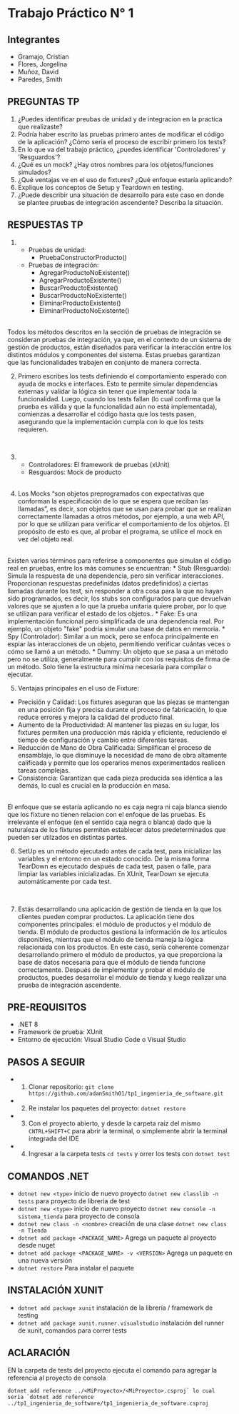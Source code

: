 # Trabajo Práctico N° 1

## Integrantes
- Gramajo, Cristian
- Flores, Jorgelina
- Muñoz, David
- Paredes, Smith
 
## PREGUNTAS TP
1. ¿Puedes identificar preubas de unidad y de integracion en la practica que realizaste?
2. Podría haber escrito las pruebas primero antes de modificar el código de la aplicación?
¿Cómo sería el proceso de escribir primero los tests?
3. En lo que va del trabajo práctico, ¿puedes identificar 'Controladores' y 'Resguardos'?
4. ¿Qué es un mock? ¿Hay otros nombres para los objetos/funciones simulados? 
5. ¿Qué ventajas ve en el uso de fixtures? ¿Qué enfoque estaría aplicando?
6. Explique los conceptos de Setup y Teardown en testing.
7. ¿Puede describir una situación de desarrollo para este caso en donde se plantee pruebas de
integración ascendente? Describa la situación.


## RESPUESTAS TP
1. 
    - Pruebas de unidad:
        - PruebaConstructorProducto()
    - Pruebas de integración:
        - AgregarProductoNoExistente()
        - AgregarProductoExistente()
        - BuscarProductoExistente()
        - BuscarProductoNoExistente()
        - EliminarProductoExistente()
        - EliminarProductoNoExistente()
        
        

<br>
    Todos los métodos descritos en la sección de pruebas de integración se consideran pruebas de integración, ya que, en el contexto de un sistema de gestión de productos, están diseñados para verificar la interacción entre los distintos módulos y componentes del sistema. Estas pruebas garantizan que las funcionalidades trabajen en conjunto de manera correcta.
<br>

2. Primero escribes los tests definiendo el comportamiento esperado con ayuda de mocks e interfaces. Esto te permite simular dependencias externas y validar la lógica sin tener que implementar toda la funcionalidad. Luego, cuando los tests fallan (lo cual confirma que la prueba es válida y que la funcionalidad aún no está implementada), comienzas a desarrollar el código hasta que los tests pasen, asegurando que la implementación cumpla con lo que los tests requieren.

<br>

3. - Controladores: El framework de pruebas (xUnit)
    - Resguardos: Mock de producto 
    
    <br>
4. Los Mocks “son objetos preprogramados con expectativas que conforman la especificación de lo que se espera que reciban las llamadas”, es decir, son objetos que se usan para probar que se realizan correctamente llamadas a otros métodos, por ejemplo, a una web API, por lo que se utilizan para verificar el comportamiento de los objetos. El propósito de esto es que, al probar el programa, se utilice el mock en vez del objeto real.
<br>
Existen varios términos para referirse a componentes que simulan el código real en pruebas, entre los más comunes se encuentran:
* Stub (Resguardo): Simula la respuesta de una dependencia, pero sin verificar interacciones.
Proporcionan respuestas predefinidas (datos predefinidos) a ciertas llamadas durante los test, sin responder a otra cosa para la que no hayan sido programados, es decir, los stubs son configurados para que devuelvan valores que se ajusten a lo que la prueba unitaria quiere probar, por lo que se utilizan para verificar el estado de los objetos..
* Fake: Es una implementación funcional pero simplificada de una dependencia real. Por ejemplo, un objeto "fake" podría simular una base de datos en memoria.
* Spy (Controlador): Similar a un mock, pero se enfoca principalmente en espiar las interacciones de un objeto, permitiendo verificar cuántas veces o cómo se llamó a un método.
* Dummy: Un objeto que se pasa a un método pero no se utiliza, generalmente para cumplir con los requisitos de firma de un método. Solo tiene la estructura mínima necesaria para compilar o ejecutar.

<br>

 5.  Ventajas principales en el uso de Fixture:
 * Precisión y Calidad: Los fixtures aseguran que las piezas se mantengan en una posición fija y precisa durante el proceso de fabricación, lo que reduce errores y mejora la calidad del producto final.
 * Aumento de la Productividad: Al mantener las piezas en su lugar, los fixtures permiten una producción más rápida y eficiente, reduciendo el tiempo de configuración y cambio entre diferentes tareas.
 * Reducción de Mano de Obra Calificada: Simplifican el proceso de ensamblaje, lo que disminuye la necesidad de mano de obra altamente calificada y permite que los operarios menos experimentados realicen tareas complejas.
 * Consistencia: Garantizan que cada pieza producida sea idéntica a las demás, lo cual es crucial en la producción en masa.

 <br>
 El enfoque que se estaría aplicando no es caja negra ni caja blanca siendo que los fixture no tienen relacion con el enfoque de las pruebas. Es irrelevante el enfoque (en el sentido caja negra o blanca) 
 dado que la naturaleza de los fixtures permiten establecer datos predeterminados que pueden ser utilzados en distintas partes.
 
 <br>

 6. SetUp es un método ejecutado antes de cada test, para inicializar las variables y el entorno en un estado conocido. De la misma forma TearDown es ejecutado después de cada test, pasen o falle, para limpiar las variables inicializadas.
 En XUnit, TearDown se ejecuta automáticamente por cada test.
 
 <br>
 
 7. Estás desarrollando una aplicación de gestión de tienda en la que los clientes pueden comprar productos. La aplicación tiene dos componentes principales: el módulo de productos y el módulo de tienda. El módulo de productos gestiona la información de los artículos disponibles, mientras que el módulo de tienda maneja la lógica relacionada con los productos. 
 En este caso, sería coherente comenzar desarrollando primero el módulo de productos, ya que proporciona la base de datos necesaria para que el módulo de tienda funcione correctamente. Después de implementar y probar el módulo de productos, puedes desarrollar el módulo de tienda y luego realizar una prueba de integración ascendente. 


## PRE-REQUISITOS
- .NET 8
- Framework de prueba: XUnit
- Entorno de ejecución: Visual Studio Code o Visual Studio

## PASOS A SEGUIR
- 1. Clonar repositorio: `git clone https://github.com/adanSmith01/tp1_ingenieria_de_software.git`
- 2. Re instalar los paquetes del proyecto: `dotnet restore` 
- 3. Con el proyecto abierto, y desde la carpeta raíz del mismo `CNTRL+SHIFT+C` para abrir la terminal, o simplemente abrir la terminal integrada del IDE
- 4. Ingresar a la carpeta tests `cd tests` y orrer los tests con `dotnet test`


## COMANDOS .NET
- `dotnet new <type>` inicio de nuevo proyecto `dotnet new classlib -n tests` para proyecto de libreria de test
- `dotnet new <type>` inicio de nuevo proyecto `dotnet new console -n sistema_tienda` para proyecto de consola
- `dotnet new class -n <nombre>` creación de una clase `dotnet new class -n Tienda`
- `dotnet add package <PACKAGE_NAME>` Agrega un paquete al proyecto desde nuget
- `dotnet add package <PACKAGE_NAME> -v <VERSION>` Agrega un paquete en una nueva versión
- `dotnet restore` Para instalar el paquete

## INSTALACIÓN XUNIT
- `dotnet add package xunit` instalación de la librería / framework de testing
- `dotnet add package xunit.runner.visualstudio` instalación del runner de xunit, comandos para correr tests

## ACLARACIÓN
EN la carpeta de tests del proyecto ejecuta el comando para agregar la referencia al proyecto de consola

```dotnet add reference ../<MiProyecto>/<MiProyecto>.csproj` lo cual sería `dotnet add reference ../tp1_ingenieria_de_software/tp1_ingenieria_de_software.csproj```
